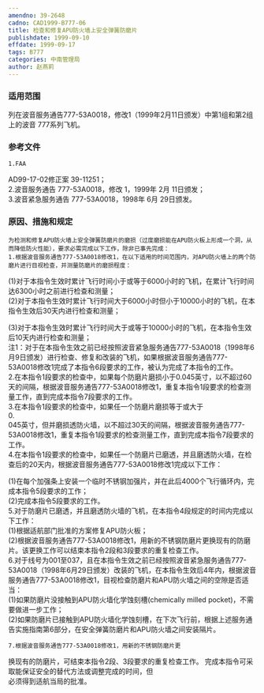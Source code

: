 ```yaml
---
amendno: 39-2648  
cadno: CAD1999-B777-06  
title: 检查和修复APU防火墙上安全弹簧防磨片  
publishdate: 1999-09-10  
effdate: 1999-09-17  
tags: B777  
categories: 中南管理局  
author: 赵燕莉  
---
```

  
### 适用范围  
列在波音服务通告777-53A0018，修改1（1999年2月11日颁发）中第1组和第2组上的波音 777系列飞机。  
  
<!--more-->  
### 参考文件  
    1.FAA  
AD99-17-02修正案 39-11251；  
    2.波音服务通告 777-53A0018，修改 1，1999年 2月 11日颁发；  
    3.波音紧急服务通告 777-53A0018，1998年 6月 29日颁发。  
  
### 原因、措施和规定  
    为检测和修复APU防火墙上安全弹簧防磨片的磨损（过度磨损能在APU防火板上形成一个洞，从而降低防火性能），要求必需完成以下工作，除非已事先完成：  
    1.根据波音服务通告777-53A0018修改1，在以下适用的时间范围内，对APU防火墙上的两个防磨片进行目视检查，并测量防磨片的磨损程度：  
(1)对于本指令生效时累计飞行时间小于或等于6000小时的飞机，在累计飞行时间达6300小时之前进行检查和测量；  
    (2)对于本指令生效时累计飞行时间大于6000小时但小于10000小时的飞机，在本指令生效后30天内进行检查和测量；  
  
  
(3)对于本指令生效时累计飞行时间大于或等于10000小时的飞机，在本指令生效后10天内进行检查和测量；  
注1：对于在本指令生效之前已经按照波音紧急服务通告777-53A0018（1998年6月9日颁发）进行检查、修复和改装的飞机，如果根据波音服务通告777-53A0018修改1完成了本指令6段要求的工作，被认为完成了本指令的工作。  
    2.在本指令1段要求的检查中，如果每个防磨片磨损小于0.045英寸，以不超过60天的间隔，根据波音服务通告777-53A0018修改1，重复本指令1段要求的检查测量工作，直到完成本指令7段要求的工作。  
    3.在本指令1段要求的检查中，如果任一个防磨片磨损等于或大于  
0.  
045英寸，但并磨损透防火墙，以不超过30天的间隔，根据波音服务通告777-53A0018修改1，重复本指令1段要求的检查测量工作，直到完成本指令7段要求的工作。  
    4.在本指令1段要求的检查中，如果任一个防磨片已磨透，并且磨透防火墙，在检查后的20天内，根据波音服务通告777-53A0018修改1完成以下工作：  
  
(1)在每个加强条上安装一个临时不锈钢加强片，并在此后4000个飞行循环内，完成本指令5段要求的工作；  
        (2)完成本指令5段要求的工作。  
    5.对于防磨片已磨透，并且磨透防火墙的飞机，在本指令4段规定的时间内完成以下工作：  
(1)根据适航部门批准的方案修复APU防火板；  
        (2)根据波音服务通告777-53A0018修改1，用新的不锈钢防磨片更换现有的防磨片。该更换工作可以结束本指令2段和3段要求的重复检查工作。  
    6.对于线号为001至037，且在本指令生效之前已经按照波音紧急服务通告777-53A0018（1998年6月29日颁发）改装的飞机，在本指令生效后4年内，根据波音服务通告777-53A0018修改1，目视检查防磨片和APU防火墙之间的空隙是否适当：  
         (1)如果防磨片没接触到APU防火墙化学蚀刻槽(chemically milled pocket)，不需要做进一步工作；  
         (2)如果防磨片已接触到APU防火墙化学蚀刻槽，在下次飞行前，根据上述服务通告实施指南第6部分，在安全弹簧防磨片和APU防火墙之间安装隔片。  
  
    7.根据波音服务通告777-53A0018修改1，用新的不锈钢防磨片更  
  
换现有的防磨片，可结束本指令2段、3段要求的重复检查工作。     完成本指令可采取能保证安全的替代方法或调整完成的时间，但  
必须得到适航当局的批准。  
